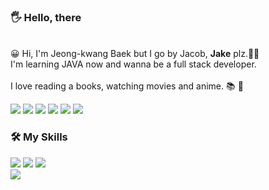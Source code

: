 <article class="markdown-body entry-content container-lg f5" itemprop="text"><h3 dir="auto">🖐 Hello, there</h3><br>
 😀 Hi, I'm Jeong-kwang Baek but I go by Jacob, <b>Jake</b> plz.🐱‍🏍<br>
 I'm learning JAVA now and wanna be a full stack developer.<br><br>
 I love reading a books, watching movies and anime. 📚 🎥<br>
</p>
<a href="https://www.instagram.com/jaykaybaek" target="_blank"><img src="https://img.shields.io/badge/Instagram-000000?style=flat-square&logo=E4405F&logoColor=white"/></a>
 <a href="https://www.instagram.com/jaykaybaek" target="_blank"><img src="https://img.shields.io/badge/Instagram-000000?style=flat-square&logo=E4405F&logoColor=white"/></a>
  <a href="https://www.instagram.com/jaykaybaek" target="_blank"><img src="https://img.shields.io/badge/Instagram-000000?style=flat-square&logo=E4405F&logoColor=white"/></a>
  <a href="https://www.instagram.com/jaykaybaek" target="_blank"><img src="https://img.shields.io/badge/Instagram-000000?style=flat-square&logo=E4405F&logoColor=white"/></a>
  <a href="https://www.instagram.com/jaykaybaek" target="_blank"><img src="https://img.shields.io/badge/Instagram-000000?style=flat-square&logo=E4405F&logoColor=white"/></a>
  <a href="https://www.instagram.com/jaykaybaek" target="_blank"><img src="https://img.shields.io/badge/Instagram-000000?style=flat-square&logo=E4405F&logoColor=white"/></a>
<article class="markdown-body entry-content container-lg f5" itemprop="text"><h3 dir="auto">🛠 My Skills</h3>
  <a href="" target="_blank"><img src="https://img.shields.io/badge/JAVA-5382A1?style=flat-square&logo=2F2625&logoColor=white"/></a>
  <a href="" target="_blank"><img src="https://img.shields.io/badge/JAVA-5382A1?style=flat-square&logo=2F2625&logoColor=white"/></a>
  <a href="" target="_blank"><img src="https://img.shields.io/badge/JAVA-5382A1?style=flat-square&logo=2F2625&logoColor=white"/></a>
  <br>
  <a href="" target="_blank"><img src="https://img.shields.io/badge/JAVA-5382A1?style=flat-square&logo=2F2625&logoColor=white"/></a>
